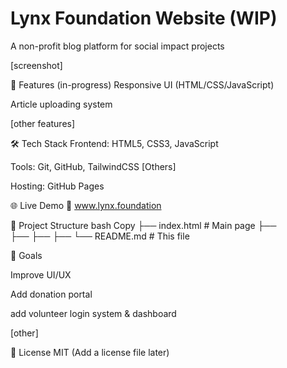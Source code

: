 # Lynx Foundation Website (WIP)

A non-profit blog platform for social impact projects

[screenshot]

🚀 Features (in-progress)
Responsive UI (HTML/CSS/JavaScript)

Article uploading system 

[other features]

🛠️ Tech Stack
Frontend: HTML5, CSS3, JavaScript

Tools: Git, GitHub, TailwindCSS [Others]

Hosting: GitHub Pages

🌐 Live Demo
🔗 www.lynx.foundation

📂 Project Structure
bash
Copy
├── index.html          # Main page
├──          
├──
├── 
├── 
└── README.md           # This file

🎯 Goals

Improve UI/UX 

Add donation portal

add volunteer login system & dashboard

[other]

📜 License
MIT (Add a license file later)

